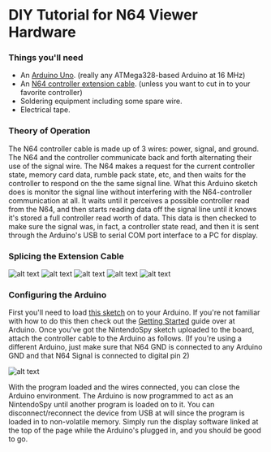 DIY Tutorial for N64 Viewer Hardware
======

### Things you'll need
* An [Arduino Uno](http://arduino.cc/en/Main/ArduinoBoardUno). (really any ATMega328-based Arduino at 16 MHz)
* An [N64 controller extension cable](http://www.amazon.com/s/?field-keywords=n64%20extension%20cable). (unless you want to cut in to your favorite controller)
* Soldering equipment including some spare wire.
* Electrical tape.

### Theory of Operation

The N64 controller cable is made up of 3 wires: power, signal, and ground.  The N64 and the controller communicate back and forth alternating their use of
the signal wire.  The N64 makes a request for the current controller state, memory card data, rumble pack state, etc, and then waits for the controller to respond
on the the same signal line.  What this Arduino sketch does is monitor the signal line without interfering with the N64-controller communication at all.  It
waits until it perceives a possible controller read from the N64, and then starts reading data off the signal line until it knows it's stored a full controller
read worth of data.  This data is then checked to make sure the signal was, in fact, a controller state read, and then it is sent through the Arduino's
USB to serial COM port interface to a PC for display.

### Splicing the Extension Cable

![alt text](https://github.com/jeremyaburns/NintendoSpy/raw/master/tutorial-images/cut.jpg "")
![alt text](https://github.com/jeremyaburns/NintendoSpy/raw/master/tutorial-images/stripped.jpg "")
![alt text](https://github.com/jeremyaburns/NintendoSpy/raw/master/tutorial-images/solder.jpg "")
![alt text](https://github.com/jeremyaburns/NintendoSpy/raw/master/tutorial-images/spliced.jpg "")
![alt text](https://github.com/jeremyaburns/NintendoSpy/raw/master/tutorial-images/tapedup.jpg "")

### Configuring the Arduino

First you'll need to load [this sketch](https://raw.github.com/jeremyaburns/NintendoSpy/master/NintendoSpy-v1.0.pde) on to your Arduino. 
If you're not familiar with how to do this then check out the [Getting Started](http://arduino.cc/en/Guide/HomePage) guide over at Arduino.
Once you've got the NintendoSpy sketch uploaded to the board, attach the controller cable to the Arduino as follows.  (If you're using a different
Arduino, just make sure that N64 GND is connected to any Arduino GND and that N64 Signal is connected to digital pin 2)

![alt text](https://github.com/jeremyaburns/NintendoSpy/raw/master/tutorial-images/wiring.jpg "")

With the program loaded and the wires connected, you can close the Arduino environment. The Arduino is now programmed to act as an NintendoSpy
until another program is loaded on to it.  You can disconnect/reconnect the device from USB at will since the program is loaded in to non-volatile
memory.  Simply run the display software linked at the top of the page while the Arduino's plugged in, and you should be good to go.